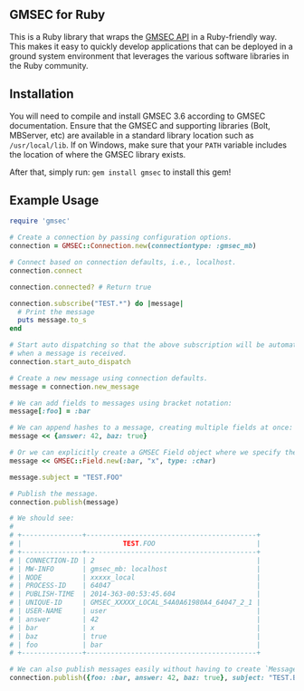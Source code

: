 ## GMSEC for Ruby ##

This is a Ruby library that wraps the [GMSEC API](http://gmsec.gsfc.nasa.gov/) in a
Ruby-friendly way. This makes it easy to quickly develop applications that can be deployed
in a ground system environment that leverages the various software libraries in the Ruby
community.

## Installation ##

You will need to compile and install GMSEC 3.6 according to GMSEC documentation. Ensure that
the GMSEC and supporting libraries (Bolt, MBServer, etc) are available in a standard
library location such as `/usr/local/lib`. If on Windows, make sure that your `PATH` variable
includes the location of where the GMSEC library exists.

After that, simply run: `gem install gmsec` to install this gem!

## Example Usage ##

```ruby
require 'gmsec'

# Create a connection by passing configuration options.
connection = GMSEC::Connection.new(connectiontype: :gmsec_mb)

# Connect based on connection defaults, i.e., localhost.
connection.connect

connection.connected? # Return true

connection.subscribe("TEST.*") do |message|
  # Print the message
  puts message.to_s
end

# Start auto dispatching so that the above subscription will be automatically kicked off
# when a message is received.
connection.start_auto_dispatch

# Create a new message using connection defaults.
message = connection.new_message

# We can add fields to messages using bracket notation:
message[:foo] = :bar

# We can append hashes to a message, creating multiple fields at once:
message << {answer: 42, baz: true}

# Or we can explicitly create a GMSEC Field object where we specify the data type:
message << GMSEC::Field.new(:bar, "x", type: :char)

message.subject = "TEST.FOO"

# Publish the message.
connection.publish(message)

# We should see:
#
# +---------------+------------------------------------------+
# |                         TEST.FOO                         |
# +---------------+------------------------------------------+
# | CONNECTION-ID | 2                                        |
# | MW-INFO       | gmsec_mb: localhost                      |
# | NODE          | xxxxx_local                              |
# | PROCESS-ID    | 64047                                    |
# | PUBLISH-TIME  | 2014-363-00:53:45.604                    |
# | UNIQUE-ID     | GMSEC_XXXXX_LOCAL_54A0A61980A4_64047_2_1 |
# | USER-NAME     | user                                     |
# | answer        | 42                                       |
# | bar           | x                                        |
# | baz           | true                                     |
# | foo           | bar                                      |
# +---------------+------------------------------------------+

# We can also publish messages easily without having to create `Message` instances:
connection.publish({foo: :bar, answer: 42, baz: true}, subject: "TEST.BAZ")
```
